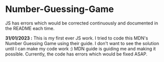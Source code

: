 # Number-Guessing-Game

JS has errors which would be corrected continuously and documented in the README each time.

**31/01/2023 :**
This is my first ever JS work. I tried to code this MDN's Number Guessing Game using their guide. I don't want to see the solution until I can make my code work :)
MDN guide is guiding me and making it possible. Currently, the code has errors which would be fixed ASAP.

